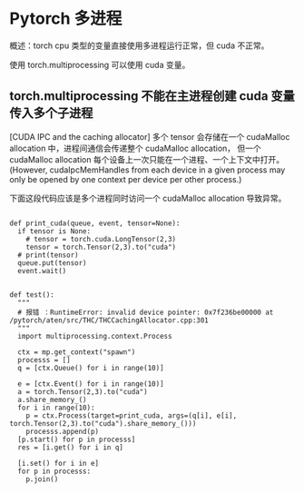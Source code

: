 # Pytorch 多进程

概述：torch cpu 类型的变量直接使用多进程运行正常，但 cuda 不正常。

使用 torch.multiprocessing 可以使用 cuda 变量。

## torch.multiprocessing 不能在主进程创建 cuda 变量传入多个子进程

[CUDA IPC and the caching allocator] 多个 tensor 会存储在一个 cudaMalloc 
allocation 中，进程间通信会传递整个 cudaMalloc allocation，
但一个 cudaMalloc allocation 每个设备上一次只能在一个进程、一个上下文中打开。
(However, cudaIpcMemHandles from each device in a given process may 
only be opened by one context per device per other process.) 

下面这段代码应该是多个进程同时访问一个 cudaMalloc allocation 导致异常。

```

def print_cuda(queue, event, tensor=None):
  if tensor is None:
    # tensor = torch.cuda.LongTensor(2,3)
    tensor = torch.Tensor(2,3).to("cuda")
  # print(tensor)
  queue.put(tensor)
  event.wait()


def test():
  """
  # 报错 ：RuntimeError: invalid device pointer: 0x7f236be00000 at /pytorch/aten/src/THC/THCCachingAllocator.cpp:301
  """
  import multiprocessing.context.Process

  ctx = mp.get_context("spawn")
  processs = []
  q = [ctx.Queue() for i in range(10)]
  
  e = [ctx.Event() for i in range(10)]
  a = torch.Tensor(2,3).to("cuda")
  a.share_memory_()
  for i in range(10):
    p = ctx.Process(target=print_cuda, args=(q[i], e[i], torch.Tensor(2,3).to("cuda").share_memory_()))
    processs.append(p)
  [p.start() for p in processs]
  res = [i.get() for i in q]

  [i.set() for i in e]
  for p in processs:
    p.join()
``` 
